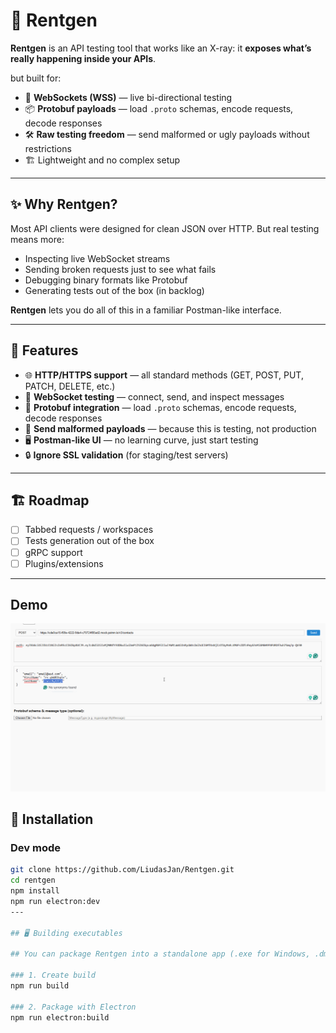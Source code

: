 # 🔬 Rentgen

**Rentgen** is an API testing tool that works like an X-ray: it **exposes what’s really happening inside your APIs**.  

but built for:
- 🔌 **WebSockets (WSS)** — live bi-directional testing
- 📦 **Protobuf payloads** — load `.proto` schemas, encode requests, decode responses
- 🛠️ **Raw testing freedom** — send malformed or ugly payloads without restrictions
- 🏗️ Lightweight and no complex setup

---

## ✨ Why Rentgen?

Most API clients were designed for clean JSON over HTTP.
But real testing means more:
- Inspecting live WebSocket streams  
- Sending broken requests just to see what fails  
- Debugging binary formats like Protobuf
- Generating tests out of the box (in backlog)

**Rentgen** lets you do all of this in a familiar Postman-like interface.

---

## 🚀 Features

- 🌐 **HTTP/HTTPS support** — all standard methods (GET, POST, PUT, PATCH, DELETE, etc.)
- 🔄 **WebSocket testing** — connect, send, and inspect messages
- 🐛 **Protobuf integration** — load `.proto` schemas, encode requests, decode responses
- 🧪 **Send malformed payloads** — because this is testing, not production
- 🖥️ **Postman-like UI** — no learning curve, just start testing
- 🔒 **Ignore SSL validation** (for staging/test servers)

---

## 🏗️ Roadmap
- [ ] Tabbed requests / workspaces 
- [ ] Tests generation out of the box
- [ ] gRPC support  
- [ ] Plugins/extensions  

---

## Demo
![Rentgen Demo](./public/demo.gif)

## 🔧 Installation

### Dev mode
```bash
git clone https://github.com/LiudasJan/Rentgen.git
cd rentgen
npm install
npm run electron:dev
---

## 🖥️ Building executables

## You can package Rentgen into a standalone app (.exe for Windows, .dmg for macOS, .AppImage for Linux).

### 1. Create build
npm run build

### 2. Package with Electron
npm run electron:build
